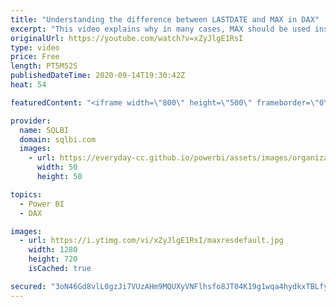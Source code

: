 ```yaml
---
title: "Understanding the difference between LASTDATE and MAX in DAX"
excerpt: "This video explains why in many cases, MAX should be used instead of LASTDATE to search for the last date in a time period using DAX. Article and download: https://sql.bi/673766?aff=yt"
originalUrl: https://youtube.com/watch?v=xZyJlgE1RsI
type: video
price: Free
length: PT5M52S
publishedDateTime: 2020-09-14T19:30:42Z
heat: 54

featuredContent: "<iframe width=\"800\" height=\"500\" frameborder=\"0\" src=\"https://www.youtube.com/embed/xZyJlgE1RsI\" allow=\"accelerometer; autoplay; encrypted-media; gyroscope; picture-in-picture\" allowfullscreen></iframe>"

provider:
  name: SQLBI
  domain: sqlbi.com
  images:
    - url: https://everyday-cc.github.io/powerbi/assets/images/organizations/sqlbi.com-50x50.jpg
      width: 50
      height: 50

topics:
  - Power BI
  - DAX

images:
  - url: https://i.ytimg.com/vi/xZyJlgE1RsI/maxresdefault.jpg
    width: 1280
    height: 720
    isCached: true

secured: "3oN46Gd8vlL0gzJi7VUzAHm9MQUXyVNFlhsfo8JT04K19g1wqa4hydkxTBLfyIvLCsZKQkP9BL2snSMwbpCHXikJrVlk4mILyhdeeLGYtEZ1YZD+7SWdRIq28Mltpf9dQVFWF3kvM+YKwuwxExKIkEUeOy16CMMmUGjEF/MRHxA1vSJ+EyXBJ8xtFQwff3cHspsx/2S8nqBgwRUp7hv5R+CepsWxel1M41ZAVm6ZXiimyiwxeaPb9EmeoQucLvyIj/unja0CkepRiw9yiCnfdeLrGGYLxHKEgri3IlpfsdU4ApttdPmWho7BZO4Dli1ZjzI9bj/VbZoh0Wi+sKCTgZQ8SuIosAq4w2gDAIhD+Xc8m1sgCLSD8RsM+hAFRgHRjH0xZbTbfiYKxTGW457cJsRbiPgCGfc2eiVFkhyxtzM=;hnvqHgzc3inDI1bylj/IjQ=="
---
```


